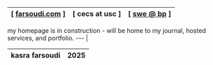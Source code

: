 [ [farsoudi.com](https://farsoudi.com) ] | [ cecs at usc ] | [ [swe @ bp](https://www.brakeperformance.com) ]
--- | --- | ---

my homepage is in construction - will be home to my journal, hosted services, and portfolio.
--- |

kasra farsoudi | 2025
 --- | ---
